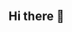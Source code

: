 ## Hi there 👋






<!--
![Quote](https://github-readme-quotes.herokuapp.com/quote?theme=radical&animation=default)


<div style="display: flex; justify-content: space-between;">
  <img src="https://github-readme-stats.vercel.app/api?username=KerimSikalo&show_icons=true&theme=radical" width="45%" />
  <img src="https://github-readme-stats.vercel.app/api/top-langs/?username=KerimSikalo&layout=compact&theme=radical" width="34%" />
</div>

[![KerimSikalo's github activity graph](https://github-readme-activity-graph.vercel.app/graph?username=KerimSikalo&theme=radical)](https://github.com/ashutosh00710/github-readme-activity-graph)

[![GitHub Streak](https://github-readme-streak-stats.herokuapp.com/?user=KerimSikalo&theme=radical)](https://git.io/streak-stats)

[![trophy](https://github-profile-trophy.vercel.app/?username=KerimSikalo&theme=radical)](https://github.com/ryo-ma/github-profile-trophy)
-->
